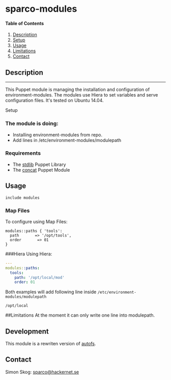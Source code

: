 # sparco-modules

#### Table of Contents

1. [Description](#description)
2. [Setup](#setup)
3. [Usage](#usage)
4. [Limitations](#limitations)
5. [Contact](#contact)

## Description
-----------
This Puppet module is managing the installation and configuration of environment-modules. 
The modules use Hiera to set variables and serve configuration files. It's tested on Ubuntu 14.04. 



Setup

### The module is doing:

* Installing environment-modules from repo.
* Add lines in /etc/environment-modules/modulepath

### Requirements

* The [stdlib](https://forge.puppetlabs.com/puppetlabs/stdlib) Puppet Library
* The [concat](https://github.com/puppetlabs/puppetlabs-concat) Puppet Module

## Usage

```puppet
include modules
```

### Map Files

To configure using Map Files:
```puppet
modules::paths { 'tools':
  path       => '/opt/tools',
  order       => 01
}
```

###Hiera
Using Hiera:
```yaml
---
modules::paths:
  tools:
    path: '/opt/local/mod'
    order: 01
```

Both examples will add following line inside `/etc/environment-modules/modulepath`
```
/opt/local
```

##Limitations
At the moment it can only write one line into modulepath. 

## Development

This module is a rewriten version of [autofs](https://github.com/dhollinger/autofs-puppet).

## Contact
Simon Skog: [sparco@hackernet.se](mailto:sparco@hackernet.se)

